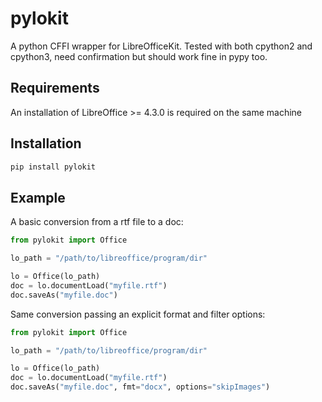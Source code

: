 # pylokit

A python CFFI wrapper for LibreOfficeKit. Tested with both cpython2 and cpython3,
need confirmation but should work fine in pypy too.

## Requirements

An installation of LibreOffice >= 4.3.0 is required on the same machine

## Installation

```bash
pip install pylokit
```

## Example

A basic conversion from a rtf file to a doc:
```python
from pylokit import Office

lo_path = "/path/to/libreoffice/program/dir"

lo = Office(lo_path)
doc = lo.documentLoad("myfile.rtf")
doc.saveAs("myfile.doc")
```

Same conversion passing an explicit format and filter options:
```python
from pylokit import Office

lo_path = "/path/to/libreoffice/program/dir"

lo = Office(lo_path)
doc = lo.documentLoad("myfile.rtf")
doc.saveAs("myfile.doc", fmt="docx", options="skipImages")
```
